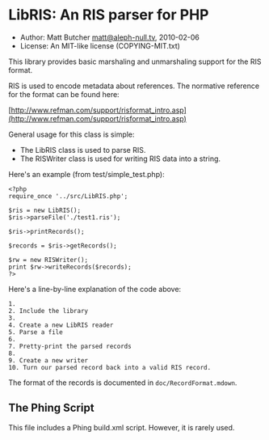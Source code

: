 # LibRIS: An RIS parser for PHP

* Author: Matt Butcher <matt@aleph-null.tv>, 2010-02-06
* License: An MIT-like license (COPYING-MIT.txt)

This library provides basic marshaling and unmarshaling support for
the RIS format.

RIS is used to encode metadata about references. The normative 
reference for the format can be found here:

[http://www.refman.com/support/risformat_intro.asp](http://www.refman.com/support/risformat_intro.asp)

General usage for this class is simple:

- The LibRIS class is used to parse RIS.
- The RISWriter class is used for writing RIS data into a string.

Here's an example (from test/simple_test.php):

    <?php
    require_once '../src/LibRIS.php';

    $ris = new LibRIS();
    $ris->parseFile('./test1.ris');

    $ris->printRecords();

    $records = $ris->getRecords();

    $rw = new RISWriter();
    print $rw->writeRecords($records);
    ?>

Here's a line-by-line explanation of the code above:

    1. 
    2. Include the library
    3. 
    4. Create a new LibRIS reader
    5. Parse a file
    6. 
    7. Pretty-print the parsed records
    8. 
    9. Create a new writer
    10. Turn our parsed record back into a valid RIS record.

The format of the records is documented in `doc/RecordFormat.mdown`.

## The Phing Script

This file includes a Phing build.xml script. However, it is rarely used.